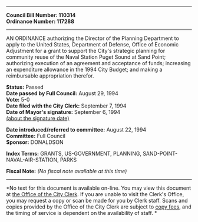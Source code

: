 * * * * *  
  
**Council Bill Number: [](#h0)[](#h2)110314**   
**Ordinance Number: 117288**  
  
* * * * *  
  
AN ORDINANCE authorizing the Director of the Planning Department to apply to the United States, Department of Defense, Office of Economic Adjustment for a grant to support the City's strategic planning for community reuse of the Naval Station Puget Sound at Sand Point; authorizing execution of an agreement and acceptance of funds; increasing an expenditure allowance in the 1994 City Budget; and making a reimbursable appropriation therefor.  
  
**Status:** Passed   
**Date passed by Full Council:** August 29, 1994   
**Vote:** 5-0   
**Date filed with the City Clerk:** September 7, 1994   
**Date of Mayor's signature:** September 6, 1994   
[(about the signature date)](/~public/approvaldate.htm)   
  
  
**Date introduced/referred to committee:** August 22, 1994   
**Committee:** Full Council   
**Sponsor:** DONALDSON   
  
**Index Terms:** GRANTS, US-GOVERNMENT, PLANNING, SAND-POINT-NAVAL-AIR-STATION, PARKS  
  
**Fiscal Note:** *(No fiscal note available at this time)*  
  
* * * * *  
  
*No text for this document is available on-line. You may view this document at [the Office of the City Clerk](http://www.seattle.gov/leg/clerk/contactUs.htm). If you are unable to visit the Clerk's Office, you may request a copy or scan be made for you by Clerk staff. Scans and copies provided by the Office of the City Clerk are subject to [copy fees](http://clerk.seattle.gov/~public/clerkfees.htm), and the timing of service is dependent on the availability of staff. *  
  
  
